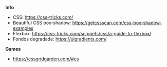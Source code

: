 **Info**
- CSS: https://css-tricks.com/
- Beautiful CSS box-shadow: https://getcssscan.com/css-box-shadow-examples
- Flexbox: https://css-tricks.com/snippets/css/a-guide-to-flexbox/
- Fondos degradade: https://uigradients.com/



**Games**
- https://cssgridgarden.com/#es
